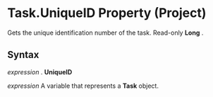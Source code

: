 
# Task.UniqueID Property (Project)

Gets the unique identification number of the task. Read-only  **Long** .


## Syntax

 _expression_ . **UniqueID**

 _expression_ A variable that represents a **Task** object.


